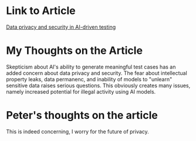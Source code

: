 # Link to Article

[Data privacy and security in AI-driven testing
](https://sdtimes.com/data/data-privacy-and-security-in-ai-driven-testing/)

# My Thoughts on the Article

Skepticism about AI's ability to generate meaningful test cases has an added concern about data privacy and security. The fear about intellectual property leaks, data permanenc, and inability of models to "unlearn" sensitive data raises serious questions. This obviously creates many issues, namely increased potential for illegal activity using AI models. 


# Peter's thoughts on the article
This is indeed concerning, I worry for the future of privacy.